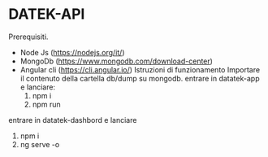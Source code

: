 # DATEK-API
Prerequisiti.
- Node Js (https://nodejs.org/it/)
- MongoDb (https://www.mongodb.com/download-center)
- Angular cli   (https://cli.angular.io/)
Istruzioni di funzionamento 
Importare il contenuto della cartella db/dump su mongodb.
entrare in datatek-app e lanciare:
   1) npm i
   2) npm run

entrare in datatek-dashbord e lanciare
   1) npm i
   2) ng serve -o
